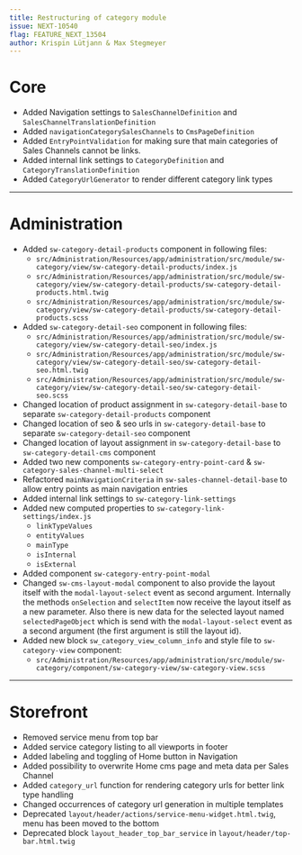 ```yaml
---
title: Restructuring of category module
issue: NEXT-10540
flag: FEATURE_NEXT_13504
author: Krispin Lütjann & Max Stegmeyer
---
```

# Core
* Added Navigation settings to `SalesChannelDefinition` and `SalesChannelTranslationDefinition`
* Added `navigationCategorySalesChannels` to `CmsPageDefinition`
* Added `EntryPointValidation` for making sure that main categories of Sales Channels cannot be links.
* Added internal link settings to `CategoryDefinition` and `CategoryTranslationDefinition`
* Added `CategoryUrlGenerator` to render different category link types
___
# Administration
* Added `sw-category-detail-products` component in following files:
    * `src/Administration/Resources/app/administration/src/module/sw-category/view/sw-category-detail-products/index.js`
    * `src/Administration/Resources/app/administration/src/module/sw-category/view/sw-category-detail-products/sw-category-detail-products.html.twig`
    * `src/Administration/Resources/app/administration/src/module/sw-category/view/sw-category-detail-products/sw-category-detail-products.scss`
* Added `sw-category-detail-seo` component in following files:
    * `src/Administration/Resources/app/administration/src/module/sw-category/view/sw-category-detail-seo/index.js`
    * `src/Administration/Resources/app/administration/src/module/sw-category/view/sw-category-detail-seo/sw-category-detail-seo.html.twig`
    * `src/Administration/Resources/app/administration/src/module/sw-category/view/sw-category-detail-seo/sw-category-detail-seo.scss`
* Changed location of product assignment in `sw-category-detail-base` to separate `sw-category-detail-products` component
* Changed location of seo & seo urls in `sw-category-detail-base` to separate `sw-category-detail-seo` component
* Changed location of layout assignment in `sw-category-detail-base` to `sw-category-detail-cms` component
* Added two new components `sw-category-entry-point-card` & `sw-category-sales-channel-multi-select`
* Refactored `mainNavigationCriteria` in `sw-sales-channel-detail-base` to allow entry points as main navigation entries
* Added internal link settings to `sw-category-link-settings`
* Added new computed properties to `sw-category-link-settings/index.js`
    * `linkTypeValues`
    * `entityValues`
    * `mainType`
    * `isInternal`
    * `isExternal`
* Added component `sw-category-entry-point-modal`
* Changed `sw-cms-layout-modal` component to also provide the layout itself with the `modal-layout-select` event as second argument.
  Internally the methods `onSelection` and `selectItem` now receive the layout itself as a new parameter.
  Also there is new data for the selected layout named `selectedPageObject` which is send with the `modal-layout-select` event as a second argument
  (the first argument is still the layout id).
* Added new block `sw_category_view_column_info` and style file to `sw-category-view` component:
    * `src/Administration/Resources/app/administration/src/module/sw-category/component/sw-category-view/sw-category-view.scss`
___
# Storefront
* Removed service menu from top bar
* Added service category listing to all viewports in footer
* Added labeling and toggling of Home button in Navigation
* Added possibility to overwrite Home cms page and meta data per Sales Channel
* Added `category_url` function for rendering category urls for better link type handling
* Changed occurrences of category url generation in multiple templates
* Deprecated `layout/header/actions/service-menu-widget.html.twig`, menu has been moved to the bottom
* Deprecated block `layout_header_top_bar_service` in `layout/header/top-bar.html.twig`
